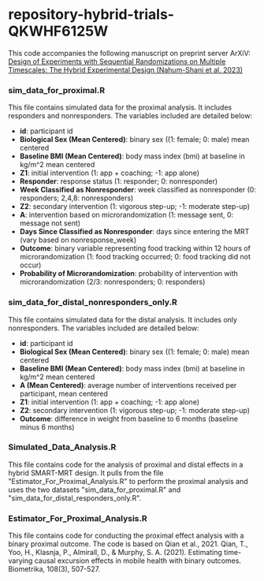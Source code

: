 # repository-hybrid-trials-QKWHF6125W

This code accompanies the following manuscript on preprint server ArXiV:
[Design of Experiments with Sequential Randomizations on Multiple Timescales: The Hybrid Experimental Design (Nahum-Shani et al. 2023)](https://arxiv.org/abs/2302.09046)

### sim_data_for_proximal.R

This file contains simulated data for the proximal analysis. It includes responders and nonresponders. The variables included are detailed below:

- **id**: participant id
- **Biological Sex (Mean Centered)**: binary sex ((1: female; 0: male) mean centered 
- **Baseline BMI (Mean Centered)**: body mass index (bmi) at baseline in kg/m^2 mean centered
- **Z1**: initial intervention (1: app + coaching; -1: app alone)
- **Responder**: response status (1: responder; 0: nonresponder)
- **Week Classified as Nonresponder**: week classified as nonresponder (0: responders; 2,4,8: nonresponders)
- **Z2**: secondary intervention (1: vigorous step-up; -1: moderate step-up)
- **A**: intervention based on microrandomization (1: message sent, 0: message not sent)
- **Days Since Classified as Nonresponder**: days since entering the MRT (vary based on nonresponse_week)
- **Outcome**: binary variable representing food tracking within 12 hours of microrandomization (1: food tracking occurred; 0: food tracking did not occur)
- **Probability of Microrandomization**: probability of intervention with microrandomization (2/3: nonresponders; 0: responders)

### sim_data_for_distal_nonresponders_only.R

This file contains simulated data for the distal analysis. It includes only nonresponders. The variables included are detailed below:

- **id**: participant id
- **Biological Sex (Mean Centered)**: binary sex ((1: female; 0: male) mean centered 
- **Baseline BMI (Mean Centered)**: body mass index (bmi) at baseline in kg/m^2 mean centered
- **A (Mean Centered)**: average number of interventions received per participant, mean centered
- **Z1**: initial intervention (1: app + coaching; -1: app alone)
- **Z2**: secondary intervention (1: vigorous step-up; -1: moderate step-up)
- **Outcome**: difference in weight from baseline to 6 months (baseline minus 6 months)

### Simulated_Data_Analysis.R

This file contains code for the analysis of proximal and distal effects in a hybrid SMART-MRT design. It pulls from the file "Estimator_For_Proximal_Analysis.R" to perform the proximal analysis and uses the two datasets "sim_data_for_proximal.R" and "sim_data_for_distal_responders_only.R".

### Estimator_For_Proximal_Analysis.R

This file contains code for conducting the proximal effect analysis with a binary proximal outcome. The code is based on Qian et al., 2021.
Qian, T., Yoo, H., Klasnja, P., Almirall, D., & Murphy, S. A. (2021). Estimating time-varying causal excursion effects in mobile health with binary outcomes. Biometrika, 108(3), 507-527.


